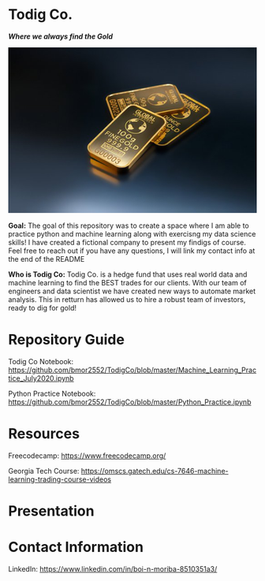# Todig Co.

***Where we always find the Gold***

![gold blocks](https://github.com/bmor2552/TodigCo/blob/master/thumbnail_large.jpg)

**Goal:** The goal of this repository was to create a space where I am able to practice python and machine learning along with exercisng my data science skills! I have created a  fictional company to present my findigs of course. Feel free to reach out if you have any questions, I will link my contact info at the end of the README

**Who is Todig Co:** Todig Co. is a hedge fund that uses real world data and machine learning to find the BEST trades for our clients. With our team of engineers and data scientist we have created new ways to automate market analysis. This in retturn has allowed us to hire a robust team of investors, ready to dig for gold! 


# Repository Guide
Todig Co Notebook: https://github.com/bmor2552/TodigCo/blob/master/Machine_Learning_Practice_July2020.ipynb

Python Practice Notebook: https://github.com/bmor2552/TodigCo/blob/master/Python_Practice.ipynb

# Resources
Freecodecamp: https://www.freecodecamp.org/

Georgia Tech Course: https://omscs.gatech.edu/cs-7646-machine-learning-trading-course-videos

# Presentation

# Contact Information
LinkedIn: https://www.linkedin.com/in/boi-n-moriba-8510351a3/

